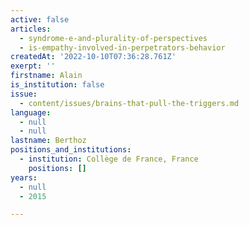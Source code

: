 ```yaml
---
active: false
articles:
  - syndrome-e-and-plurality-of-perspectives
  - is-empathy-involved-in-perpetrators-behavior
createdAt: '2022-10-10T07:36:28.761Z'
exerpt: ''
firstname: Alain
is_institution: false
issue:
  - content/issues/brains-that-pull-the-triggers.md
language:
  - null
  - null
lastname: Berthoz
positions_and_institutions:
  - institution: Collège de France, France
    positions: []
years:
  - null
  - 2015

---
```


